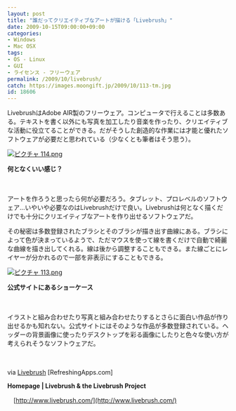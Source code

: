 ```yaml
---
layout: post
title: "誰だってクリエイティブなアートが描ける「Livebrush」"
date: 2009-10-15T09:00:00+09:00
categories:
- Windows
- Mac OSX
tags: 
- OS - Linux
- GUI
- ライセンス - フリーウェア
permalink: /2009/10/livebrush/
catch: https://images.moongift.jp/2009/10/113-tm.jpg
id: 18606
---
```

LivebrushはAdobe AIR製のフリーウェア。コンピュータで行えることは多数ある。テキストを書く以外にも写真を加工したり音楽を作ったり、クリエイティブな活動に役立てることができる。だがそうした創造的な作業には才能と優れたソフトウェアが必要だと思われている（少なくとも筆者はそう思う）。

  

[![ピクチャ 114.png](https://images.moongift.jp/2009/10/114-tm.jpg)](https://images.moongift.jp/2009/10/114.png)  
  
**何となくいい感じ？**

  

　

  

アートを作ろうと思ったら何が必要だろう。タブレット、プロレベルのソフトウェア…いやいや必要なのはLivebrushだけで良い。Livebrushは何となく描くだけでも十分にクリエイティブなアートを作り出せるソフトウェアだ。

  
  
<!--more-->

その秘密は多数登録されたブラシとそのブラシが描き出す曲線にある。ブラシによって色が決まっているようで、ただマウスを使って線を書くだけで自動で綺麗な曲線を描き出してくれる。線は後から調整することもできる。また線ごとにレイヤーが分かれるので一部を非表示にすることもできる。

  

[![ピクチャ 113.png](https://images.moongift.jp/2009/10/113-tm.jpg)](https://images.moongift.jp/2009/10/113.png)  
  
**公式サイトにあるショーケース**

  

　

  

イラストと組み合わせたり写真と組み合わせたりするとさらに面白い作品が作り出せるかも知れない。公式サイトにはそのような作品が多数登録されている。ヘッダーの背景画像に使ったりデスクトップを彩る画像にしたりと色々な使い方が考えられそうなソフトウェアだ。

  

　

  

via [Livebrush](http://refreshingapps.com/showcase/app/livebrush/) [RefreshingApps.com]

  

**Homepage | Livebrush & the Livebrush Project**  
  
　[http://www.livebrush.com/](http://www.livebrush.com/)

  
